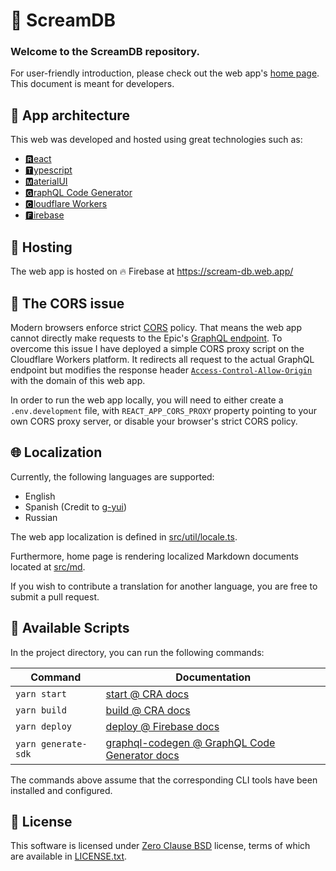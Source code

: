 # 🐨 ScreamDB

### Welcome to the ScreamDB repository.

For user-friendly introduction, please check out the web app's [home page](https://scream-db.web.app/). This document is meant for developers.

## 🚀 App architecture

This web was developed and hosted using great technologies such as:

* [🆁eact](https://reactjs.org/)
* [🆃ypescript](https://www.typescriptlang.org/)
* [🅼aterialUI](https://material-ui.com/)
* [🅶raphQL Code Generator](https://graphql-code-generator.com/)
* [🅲loudflare Workers](https://workers.cloudflare.com/)
* [🅵irebase](https://firebase.google.com/)

## 🏢 Hosting

The web app is hosted on 🔥 Firebase at <https://scream-db.web.app/>

## 🔐 The CORS issue

Modern browsers enforce strict [CORS](https://developer.mozilla.org/en-US/docs/Web/HTTP/CORS) policy. That means the web app cannot directly make requests to the Epic's [GraphQL endpoint](https://www.epicgames.com/graphql). To overcome this issue I have deployed a simple CORS proxy script on the Cloudflare Workers platform. It redirects all request to the actual GraphQL endpoint but modifies the response header [`Access-Control-Allow-Origin`](https://developer.mozilla.org/en-US/docs/Web/HTTP/Headers/Access-Control-Allow-Origin) with the domain of this web app.

In order to run the web app locally, you will need to either create a `.env.development` file, with `REACT_APP_CORS_PROXY` property pointing to your own CORS proxy server, or disable your browser's strict CORS policy.

## 🌐 Localization

Currently, the following languages are supported:
* English
* Spanish (Credit to [g-yui](https://github.com/g-yui))
* Russian

The web app localization is defined in [src/util/locale.ts](./src/util/locale.ts).

Furthermore, home page is rendering localized Markdown documents located at [src/md](./src/md).

If you wish to contribute a translation for another language, you are free to submit a pull request.

## 📜 Available Scripts

In the project directory, you can run the following commands:

| Command             | Documentation                                   |
|---------------------|-------------------------------------------------|
| `yarn start`        | [start @ CRA docs]                              |
| `yarn build`        | [build @ CRA docs]                              |
| `yarn deploy`       | [deploy @ Firebase docs]                        |
| `yarn generate-sdk` | [graphql-codegen @ GraphQL Code Generator docs] |

The commands above assume that the corresponding CLI tools have been installed and configured.

## 📄 License
This software is licensed under [Zero Clause BSD](https://choosealicense.com/licenses/0bsd/) license, terms of which are available in [LICENSE.txt](./LICENSE.txt).

[start @ CRA docs]: https://github.com/facebook/create-react-app#npm-start-or-yarn-start                                   
[build @ CRA docs]: https://github.com/facebook/create-react-app#npm-run-build-or-yarn-build                               
[deploy @ Firebase docs]: https://firebase.google.com/docs/cli#deployment                                                  
[graphql-codegen @ GraphQL Code Generator docs]: https://graphql-code-generator.com/docs/plugins/typescript-graphql-request
